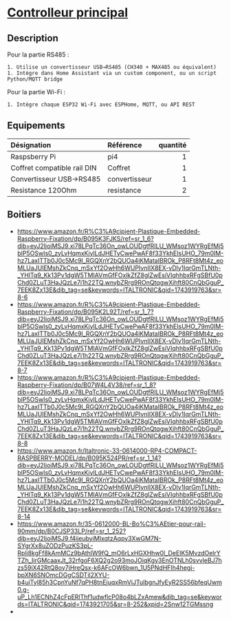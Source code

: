 # [Controlleur principal](readme.md)

## Description

Pour la partie RS485 :

    1. Utilise un convertisseur USB→RS485 (CH340 + MAX485 ou équivalent)
    1. Intègre dans Home Assistant via un custom component, ou un script Python/MQTT bridge

Pour la partie Wi-Fi :

    1. Intègre chaque ESP32 Wi-Fi avec ESPHome, MQTT, ou API REST

## Equipements

| Désignation | Référence | quantité |
| :-- | :-- | --: |
| Raspsberry Pi | pi4 | 1 |
| Coffret compatible rail DIN | Coffret | 1 |
| Convertisseur USB->RS485 | convertisseur | 1 |
| Resistance 120Ohm  | resistance | 2 |

## Boitiers

* https://www.amazon.fr/R%C3%A9cipient-Plastique-Embedded-Raspberry-Fixation/dp/B095K3FJKS/ref=sr_1_6?dib=eyJ2IjoiMSJ9.xi78LPqTc36On_owLOUDgtfRILU_WMsoz1WYRgEfMj5blP5OSwIs0_zyLvHqmxKjylLdJHETyCwePwAF8f33YkhEIsUHO_79m0IM-hz7LaxITTb0J0c5Mc9l_RGQXnY2bQUOa4iKMataIBROk_P8RFt8Mt4z_eoMLUaJUlEMshZkCnq_mSxYf2OwHh6WUPIvnIIX8EX-vDly1IqrGmTLNth-_YHlTq9_Kk13Pv1dgW5TMIAVmGfFOxlkZfZ8glZwEsiVIqhhbxRFgSBfU0pChd0ZLuT3HaJQzLe7i1h22TQ.wnybZRrg9ROnQtqgwXihft80CnQbGguP_7EEK8Zx13E&dib_tag=se&keywords=ITALTRONIC&qid=1743919763&sr=8-6
* https://www.amazon.fr/R%C3%A9cipient-Plastique-Embedded-Raspberry-Fixation/dp/B095K2L92T/ref=sr_1_7?dib=eyJ2IjoiMSJ9.xi78LPqTc36On_owLOUDgtfRILU_WMsoz1WYRgEfMj5blP5OSwIs0_zyLvHqmxKjylLdJHETyCwePwAF8f33YkhEIsUHO_79m0IM-hz7LaxITTb0J0c5Mc9l_RGQXnY2bQUOa4iKMataIBROk_P8RFt8Mt4z_eoMLUaJUlEMshZkCnq_mSxYf2OwHh6WUPIvnIIX8EX-vDly1IqrGmTLNth-_YHlTq9_Kk13Pv1dgW5TMIAVmGfFOxlkZfZ8glZwEsiVIqhhbxRFgSBfU0pChd0ZLuT3HaJQzLe7i1h22TQ.wnybZRrg9ROnQtqgwXihft80CnQbGguP_7EEK8Zx13E&dib_tag=se&keywords=ITALTRONIC&qid=1743919763&sr=8-7
* https://www.amazon.fr/R%C3%A9cipient-Plastique-Embedded-Raspberry-Fixation/dp/B07W4L4V38/ref=sr_1_8?dib=eyJ2IjoiMSJ9.xi78LPqTc36On_owLOUDgtfRILU_WMsoz1WYRgEfMj5blP5OSwIs0_zyLvHqmxKjylLdJHETyCwePwAF8f33YkhEIsUHO_79m0IM-hz7LaxITTb0J0c5Mc9l_RGQXnY2bQUOa4iKMataIBROk_P8RFt8Mt4z_eoMLUaJUlEMshZkCnq_mSxYf2OwHh6WUPIvnIIX8EX-vDly1IqrGmTLNth-_YHlTq9_Kk13Pv1dgW5TMIAVmGfFOxlkZfZ8glZwEsiVIqhhbxRFgSBfU0pChd0ZLuT3HaJQzLe7i1h22TQ.wnybZRrg9ROnQtqgwXihft80CnQbGguP_7EEK8Zx13E&dib_tag=se&keywords=ITALTRONIC&qid=1743919763&sr=8-8
* https://www.amazon.fr/Italtronic-33-0614000-RP4-COMPACT-RASPBERRY-MODEL/dp/B095K524PR/ref=sr_1_14?dib=eyJ2IjoiMSJ9.xi78LPqTc36On_owLOUDgtfRILU_WMsoz1WYRgEfMj5blP5OSwIs0_zyLvHqmxKjylLdJHETyCwePwAF8f33YkhEIsUHO_79m0IM-hz7LaxITTb0J0c5Mc9l_RGQXnY2bQUOa4iKMataIBROk_P8RFt8Mt4z_eoMLUaJUlEMshZkCnq_mSxYf2OwHh6WUPIvnIIX8EX-vDly1IqrGmTLNth-_YHlTq9_Kk13Pv1dgW5TMIAVmGfFOxlkZfZ8glZwEsiVIqhhbxRFgSBfU0pChd0ZLuT3HaJQzLe7i1h22TQ.wnybZRrg9ROnQtqgwXihft80CnQbGguP_7EEK8Zx13E&dib_tag=se&keywords=ITALTRONIC&qid=1743919763&sr=8-14
* https://www.amazon.fr/35-0612000-BL-Bo%C3%AEtier-pour-rail-90mm/dp/B0CJSP33LP/ref=sr_1_252?dib=eyJ2IjoiMSJ9.f4ijeubyiMIxqtzAqpy3XwGM7N-SYgrXx8uZODzPuzKS3pL-Rplj8kgFf8kAmMCz9bAthlW9fQ_mO6rLxHGXHhw0l_DeEIK5MvzdOelrYTZh_IirGMcaaxJt_32rfgoF6XQ2g2o93moJOiqKgy3EnOTNLh0svvleBJ7hzs59iX42RtQ8oy7jHreQsx-k6AFcOW6bwn_1U5PNdHFIh4hegj-bpXN6SNOmcDGgCSDTil2XYU-b4uiTyl85h3CpnYuNf7qPH8tnEjuqxRmViJTuIbgnJfyEyR2SS56bfeqUwm0.g-uP_Lh1ECNhZ4cFpERlThf1udwflcP08o4bLZxAmew&dib_tag=se&keywords=ITALTRONIC&qid=1743921705&sr=8-252&xpid=2Snw12TGMssng
* 